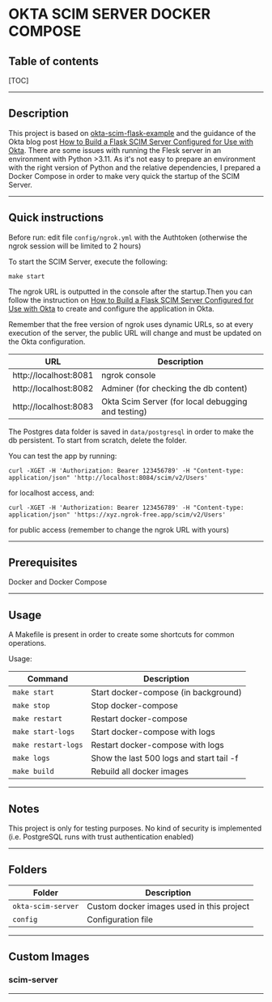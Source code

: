 # OKTA SCIM SERVER DOCKER COMPOSE

## Table of contents

[TOC]

---

## Description

This project is based on [okta-scim-flask-example](https://github.com/oktadev/okta-scim-flask-example) and the guidance of the Okta blog post [How to Build a Flask SCIM Server Configured for Use with Okta](https://developer.okta.com/blog/2021/09/01/flask-scim-server).
There are some issues with running the Flesk server in an environment with Python >3.11. As it's not easy to prepare an environment with the right version of Python and the relative dependencies, I prepared a Docker Compose in order to make very quick the startup of the SCIM Server.

---

## Quick instructions

Before run:
edit file `config/ngrok.yml` with the Authtoken (otherwise the ngrok session will be limited to 2 hours)

To start the SCIM Server, execute the following:

`make start`

The ngrok URL is outputted in the console after the startup.Then you can follow the instruction on [How to Build a Flask SCIM Server Configured for Use with Okta](https://developer.okta.com/blog/2021/09/01/flask-scim-server) to create and configure the application in Okta.

Remember that the free version of ngrok uses dynamic URLs, so at every execution of the server, the public URL will change and must be updated on the Okta configuration.

|URL |Description|
|-----------------------|-----------|
| http://localhost:8081 | ngrok console |
| http://localhost:8082 | Adminer (for checking the db content) |
| http://localhost:8083 | Okta Scim Server (for local debugging and testing) |

The Postgres data folder is saved in `data/postgresql` in order to make the db persistent. To start from scratch, delete the folder.

You can test the app by running:

`curl -XGET -H 'Authorization: Bearer 123456789' -H "Content-type: application/json" 'http://localhost:8084/scim/v2/Users'`

for localhost access, and:

`curl -XGET -H 'Authorization: Bearer 123456789' -H "Content-type: application/json" 'https://xyz.ngrok-free.app/scim/v2/Users'`

for public access (remember to change the ngrok URL with yours)

---

## Prerequisites

Docker and Docker Compose

---

## Usage

A Makefile is present in order to create some shortcuts for common operations.

Usage:

|Command |Description|
|-------------------|-----------|
|`make start` | Start docker-compose (in background)|
|`make stop` | Stop docker-compose |
|`make restart` | Restart docker-compose |
|`make start-logs` | Start docker-compose with logs |
|`make restart-logs`| Restart docker-compose with logs |
|`make logs` | Show the last 500 logs and start tail -f |
|`make build` | Rebuild all docker images |

---

## Notes
This project is only for testing purposes. No kind of security is implemented (i.e. PostgreSQL runs with trust authentication enabled)

---

## Folders
|Folder|Description|
|------|-----------|
|`okta-scim-server`| Custom docker images used in this project|
|`config`| Configuration file|

---

## Custom Images

### scim-server

---
